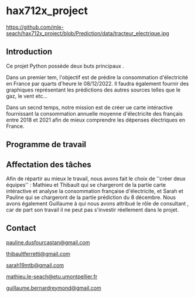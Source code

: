 # hax712x_project

https://github.com/mle-seach/hax712x_project/blob/Prediction/data/tracteur_electrique.jpg

##  Introduction
Ce  projet Python  possède deux buts principaux . 

Dans un premier tem, l'objectif est de prédire la consommation d'électricité  en France par quarts d'heure  le 08/12/2022. Il faudra également fournir des graphiques représentant  les prédictions des autres sources  telles que le gaz, le vent etc...

Dans un secnd temps, notre mission est de créer ue carte intéractive fournissant la consommation annuelle moyenne d'électricite des français entre 2018 et 2021 afin de mieux comprendre  les dépenses électriques en France. 

## Programme de travail 

## Affectation des tâches 
Afin de répartir au mieux  le travail, nous avons fait le choix de ''créer deux équipes'' : Mathieu et Thibault qui se chargeront de la partie carte intéractive et analyse  la consommation française d'électricite, et Sarah et Pauline qui se chargeront de la partie prédiction  du 8 décembre. 
Nous avons également Guillaume à qui nous avons attribué le rôle de consultant , car  de part son travail il ne peut pas s'investir réellement dans le projet.


## Contact

pauline.dusfourcastan@gmail.com


thibaultferretti@gmail.com


sarah19mtb@gmail.com


mathieu.le-seach@etu.umontpellier.fr


guillaume.bernardreymond@gmail.com
